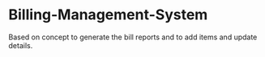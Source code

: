 # Billing-Management-System
Based on concept to generate the bill reports and to add items and update details.
